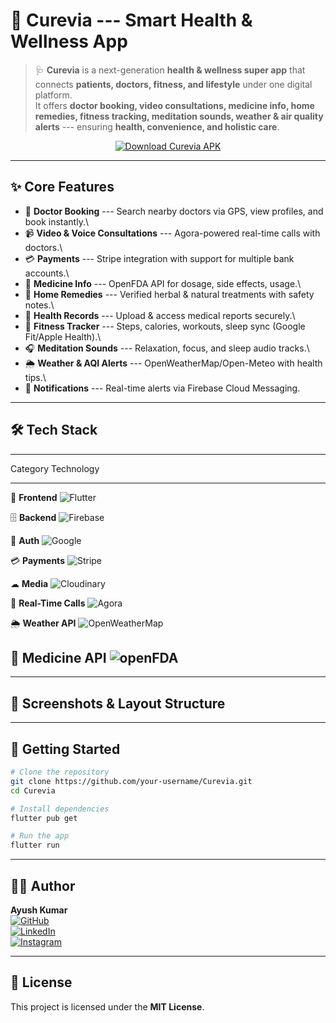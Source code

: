 # 💖 Curevia --- Smart Health & Wellness App

> 🩺 **Curevia** is a next-generation **health & wellness super app**
> that connects **patients, doctors, fitness, and lifestyle** under one
> digital platform.\
> It offers **doctor booking, video consultations, medicine info, home
> remedies, fitness tracking, meditation sounds, weather & air quality
> alerts** --- ensuring **health, convenience, and holistic care**.

<p align="center">
  <a href="https://download-page-blond.vercel.app/" download>
    <img src="https://img.shields.io/badge/⬇_Download_Curevia_BETA_APK-blue?style=for-the-badge&logo=android" alt="Download Curevia APK">
  </a>
</p>

------------------------------------------------------------------------

## ✨ Core Features

-   🏥 **Doctor Booking** --- Search nearby doctors via GPS, view
    profiles, and book instantly.\
-   📹 **Video & Voice Consultations** --- Agora-powered real-time calls
    with doctors.\
-   💳 **Payments** --- Stripe integration with support for multiple
    bank accounts.\
-   💊 **Medicine Info** --- OpenFDA API for dosage, side effects,
    usage.\
-   🌿 **Home Remedies** --- Verified herbal & natural treatments with
    safety notes.\
-   📂 **Health Records** --- Upload & access medical reports securely.\
-   🏃 **Fitness Tracker** --- Steps, calories, workouts, sleep sync
    (Google Fit/Apple Health).\
-   🎧 **Meditation Sounds** --- Relaxation, focus, and sleep audio
    tracks.\
-   🌦 **Weather & AQI Alerts** --- OpenWeatherMap/Open-Meteo with health
    tips.\
-   🔔 **Notifications** --- Real-time alerts via Firebase Cloud
    Messaging.

------------------------------------------------------------------------

## 🛠️ Tech Stack

  -----------------------------------------------------------------------------------------------------------------------------------------------------------------------------
  Category                                       Technology
  ---------------------------------------------- ------------------------------------------------------------------------------------------------------------------------------
  🎨 **Frontend**                                ![Flutter](https://img.shields.io/badge/Flutter-02569B?style=for-the-badge&logo=flutter&logoColor=white)

  🗄 **Backend**                                  ![Firebase](https://img.shields.io/badge/Firebase-FFCA28?style=for-the-badge&logo=firebase&logoColor=black)

  🔐 **Auth**                                    ![Google](https://img.shields.io/badge/Auth-Google%20Sign--In-red?style=for-the-badge&logo=google)

  💳 **Payments**                                ![Stripe](https://img.shields.io/badge/Stripe-6772E5?style=for-the-badge&logo=stripe&logoColor=white)

  ☁ **Media**                                    ![Cloudinary](https://img.shields.io/badge/Cloudinary-3448C5?style=for-the-badge&logo=cloudinary&logoColor=white)

  📡 **Real-Time Calls**                         ![Agora](https://img.shields.io/badge/Agora-099DFD?style=for-the-badge&logo=agora&logoColor=white)

  🌦 **Weather API**                              ![OpenWeatherMap](https://img.shields.io/badge/OpenWeatherMap-FF7E00?style=for-the-badge&logo=openstreetmap&logoColor=white)

  💊 **Medicine API**                             ![openFDA](https://img.shields.io/badge/openFDA-003366?style=for-the-badge)
  -----------------------------------------------------------------------------------------------------------------------------------------------------------------------------

------------------------------------------------------------------------

## 📸 Screenshots & Layout Structure



------------------------------------------------------------------------

## 🚀 Getting Started

``` bash
# Clone the repository
git clone https://github.com/your-username/Curevia.git
cd Curevia

# Install dependencies
flutter pub get

# Run the app
flutter run
```

------------------------------------------------------------------------

## 👨‍💻 Author

**Ayush Kumar**\
[![GitHub](https://img.shields.io/badge/GitHub-9A--Ayush-black?logo=github)](https://github.com/9A-Ayush)\
[![LinkedIn](https://img.shields.io/badge/LinkedIn-Ayush%20Kumar-blue?logo=linkedin)](http://www.linkedin.com/in/ayush-kumar-849a1324b)\
[![Instagram](https://img.shields.io/badge/Instagram-%40ayush__ix__xi-pink?logo=instagram)](https://www.instagram.com/ayush_ix_xi)

------------------------------------------------------------------------

## 📜 License

This project is licensed under the **MIT License**.

